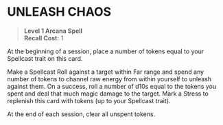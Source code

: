# UNLEASH CHAOS

> **Level 1 Arcana Spell**  
> **Recall Cost:** 1

At the beginning of a session, place a number of tokens equal to your Spellcast trait on this card.

Make a Spellcast Roll against a target within Far range and spend any number of tokens to channel raw energy from within yourself to unleash against them. On a success, roll a number of d10s equal to the tokens you spent and deal that much magic damage to the target. Mark a Stress to replenish this card with tokens (up to your Spellcast trait).

At the end of each session, clear all unspent tokens.
